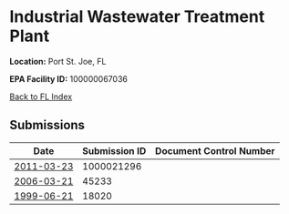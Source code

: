 # Industrial Wastewater Treatment Plant

**Location:** Port St. Joe, FL

**EPA Facility ID:** 100000067036

[Back to FL Index](../../index.md)

## Submissions

| Date | Submission ID | Document Control Number |
|------|--------------|-------------------------|
| [2011-03-23](submissions/1000021296.md) | 1000021296 |  |
| [2006-03-21](submissions/45233.md) | 45233 |  |
| [1999-06-21](submissions/18020.md) | 18020 |  |
